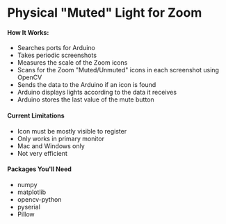 # Physical "Muted" Light for Zoom

#### How It Works:
- Searches ports for Arduino
- Takes periodic screenshots
- Measures the scale of the Zoom icons
- Scans for the Zoom "Muted/Unmuted" icons in each screenshot using OpenCV
- Sends the data to the Arduino if an icon is found
- Arduino displays lights according to the data it receives
- Arduino stores the last value of the mute button


#### Current Limitations
- Icon must be mostly visible to register
- Only works in primary monitor
- Mac and Windows only
- Not very efficient


#### Packages You'll Need
- numpy
- matplotlib
- opencv-python
- pyserial
- Pillow
